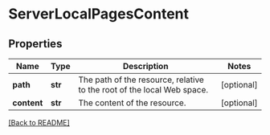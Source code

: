 # ServerLocalPagesContent


## Properties

Name | Type | Description | Notes
------------ | ------------- | ------------- | -------------
**path** | **str** | The path of the resource, relative to the root of the local Web space.  | [optional] 
**content** | **str** | The content of the resource.  | [optional] 

[[Back to README]](../README.md)



